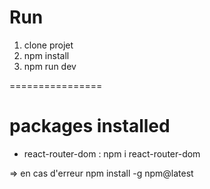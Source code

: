 # Run
1. clone projet
2. npm install
3. npm run dev

================

# packages installed
- react-router-dom :
npm i react-router-dom

=> en cas d'erreur
npm install -g npm@latest

